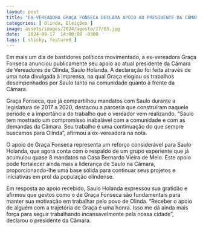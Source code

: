 ```yaml
---
layout: post
title: "EX-VEREADORA GRAÇA FONSECA DECLARA APOIO AO PRESIDENTE DA CÂMARA DE OLINDA, VEREADOR SAULO HOLANDA"
categories: [ Olinda, Eleições ]
image: assets/images/2024/agosto/17/03.jpg
date:   2024-08-17  14:00:00 -0300
tags: [ sticky, featured ]
---
```

Em mais um dia de bastidores políticos movimentado, a ex-vereadora Graça Fonseca anunciou publicamente seu apoio ao atual presidente da Câmara de Vereadores de Olinda, Saulo Holanda. A declaração foi feita através de uma nota divulgada à imprensa, na qual Graça elogiou os trabalhos desempenhados por Saulo tanto na comunidade quanto à frente da Câmara.

Graça Fonseca, que já compartilhou mandatos com Saulo durante a legislatura de 2017 a 2020, destacou a parceria que construíram naquele período e a importância do trabalho que o vereador vem realizando. “Saulo tem mostrado um compromisso inabalável com a comunidade e com as demandas da Câmara. Seu trabalho é uma continuação do que sempre buscamos para Olinda”, afirmou a ex-vereadora na nota.

O apoio de Graça Fonseca representa um reforço considerável para Saulo Holanda, que agora conta com o respaldo de um grupo experiente que já acumulou quase 8 mandatos na Casa Bernardo Vieira de Melo. Este apoio pode fortalecer ainda mais a liderança de Saulo na Câmara, proporcionando-lhe uma base sólida para continuar seus projetos e iniciativas em prol da população olindense.

Em resposta ao apoio recebido, Saulo Holanda expressou sua gratidão e afirmou que gestos como o de Graça Fonseca são fundamentais para manter sua motivação em trabalhar pelo povo de Olinda. “Receber o apoio de alguém com a trajetória de Graça é uma honra. Isso me dá ainda mais força para seguir trabalhando incansavelmente pela nossa cidade”, declarou o presidente da Câmara.
